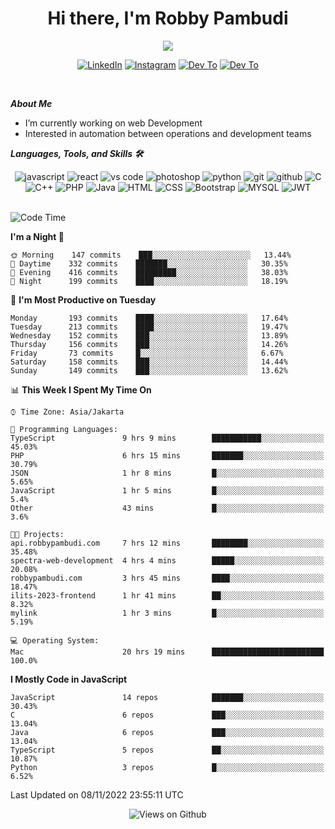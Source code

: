 <div align="center">
   <h1>Hi there, I'm Robby Pambudi </h1>

<img src="https://pronoun.cyou/x/y?subject=He&object=Him&height=20"> 
</div>

<p align='center'>
   <a href="https://www.linkedin.com/in/robbypambudi" target="_blank"><img src="https://img.shields.io/badge/LinkedIn-0077B5?style=for-the-badge&logo=linkedin&logoColor=white" alt="LinkedIn"></a>
   <a href="https://www.instagram.com/robbypambudi" target="_blank"><img src="https://img.shields.io/badge/Instagram-E4405F?style=for-the-badge&logo=instagram&logoColor=white" alt="Instagram"></a>
   <a href="https://dev.to/robbypambudi" target="_blank"><img src="https://img.shields.io/badge/dev.to-0A0A0A?style=for-the-badge&logo=dev.to&logoColor=white" alt="Dev To"></a>
   <a href="https://www.facebook.com/robbyulungpambudi" target="_blank"><img src="https://img.shields.io/badge/Facebook-1877F2?style=for-the-badge&logo=facebook&logoColor=white" alt="Dev To"></a>

</p> <p>
<br>
   
***About Me***
   
- I’m currently working on web Development
- Interested in automation between operations and development teams
 
   
***Languages, Tools, and Skills 🛠***

   <div align="center">
   <img src="https://img.shields.io/badge/JavaScript-F7DF1E?style=for-the-badge&logo=javascript&logoColor=black" alt="javascript" />
      <img src="https://img.shields.io/badge/React-61DAFB?style=for-the-badge&logo=react&logoColor=black" alt="react" />
      <img src="https://img.shields.io/badge/vs%20code-007ACC?style=for-the-badge&logo=visual%20studio%20code&logoColor=white" alt="vs code" />
      <img src="https://img.shields.io/badge/adobe%20photoshop-31A8FF?style=for-the-badge&logo=adobe%20photoshop&logoColor=white" alt="photoshop" />
      <img src="https://img.shields.io/badge/python-3776AB?style=for-the-badge&logo=python&logoColor=white" alt="python" />
      <img src="https://img.shields.io/badge/Git-F05032?style=for-the-badge&logo=git&logoColor=white" alt="git" />
      <img src="https://img.shields.io/badge/GitHub-100000?style=for-the-badge&logo=github&logoColor=white" alt="github" />
      <img src="https://img.shields.io/badge/c-%2300599C.svg?style=for-the-badge&logo=c&logoColor=white" alt="C" />
      <img src="https://img.shields.io/badge/c++-%2300599C.svg?style=for-the-badge&logo=c%2B%2B&logoColor=white" alt="C++" />   
      <img src="https://img.shields.io/badge/PHP-777BB4?style=for-the-badge&logo=php&logoColor=white" alt="PHP" />
      <img src="https://img.shields.io/badge/Java-ED8B00?style=for-the-badge&logo=java&logoColor=white" alt="Java"/>
      <img src="https://img.shields.io/badge/HTML5-E34F26?style=for-the-badge&logo=html5&logoColor=white" alt="HTML" />
      <img src="https://img.shields.io/badge/CSS-239120?&style=for-the-badge&logo=css3&logoColor=white" alt ="CSS" />
      <img src="https://img.shields.io/badge/Bootstrap-563D7C?style=for-the-badge&logo=bootstrap&logoColor=white" alt="Bootstrap" />
      <img src="https://img.shields.io/badge/MySQL-00000F?style=for-the-badge&logo=mysql&logoColor=white" alt="MYSQL" />
      <img src="https://img.shields.io/badge/json%20web%20tokens-323330?style=for-the-badge&logo=json-web-tokens&logoColor=pink" alt="JWT" />
      
   </div><br>
   
<!--START_SECTION:waka-->
![Code Time](http://img.shields.io/badge/Code%20Time-179%20hrs%2052%20mins-blue)

**I'm a Night 🦉** 

```text
🌞 Morning    147 commits    ███░░░░░░░░░░░░░░░░░░░░░░   13.44% 
🌆 Daytime    332 commits    ███████░░░░░░░░░░░░░░░░░░   30.35% 
🌃 Evening    416 commits    █████████░░░░░░░░░░░░░░░░   38.03% 
🌙 Night      199 commits    ████░░░░░░░░░░░░░░░░░░░░░   18.19%

```
📅 **I'm Most Productive on Tuesday** 

```text
Monday       193 commits    ████░░░░░░░░░░░░░░░░░░░░░   17.64% 
Tuesday      213 commits    ████░░░░░░░░░░░░░░░░░░░░░   19.47% 
Wednesday    152 commits    ███░░░░░░░░░░░░░░░░░░░░░░   13.89% 
Thursday     156 commits    ███░░░░░░░░░░░░░░░░░░░░░░   14.26% 
Friday       73 commits     █░░░░░░░░░░░░░░░░░░░░░░░░   6.67% 
Saturday     158 commits    ███░░░░░░░░░░░░░░░░░░░░░░   14.44% 
Sunday       149 commits    ███░░░░░░░░░░░░░░░░░░░░░░   13.62%

```


📊 **This Week I Spent My Time On** 

```text
⌚︎ Time Zone: Asia/Jakarta

💬 Programming Languages: 
TypeScript               9 hrs 9 mins        ███████████░░░░░░░░░░░░░░   45.03% 
PHP                      6 hrs 15 mins       ███████░░░░░░░░░░░░░░░░░░   30.79% 
JSON                     1 hr 8 mins         █░░░░░░░░░░░░░░░░░░░░░░░░   5.65% 
JavaScript               1 hr 5 mins         █░░░░░░░░░░░░░░░░░░░░░░░░   5.4% 
Other                    43 mins             █░░░░░░░░░░░░░░░░░░░░░░░░   3.6%

🐱‍💻 Projects: 
api.robbypambudi.com     7 hrs 12 mins       ████████░░░░░░░░░░░░░░░░░   35.48% 
spectra-web-development  4 hrs 4 mins        █████░░░░░░░░░░░░░░░░░░░░   20.08% 
robbypambudi.com         3 hrs 45 mins       ████░░░░░░░░░░░░░░░░░░░░░   18.47% 
ilits-2023-frontend      1 hr 41 mins        ██░░░░░░░░░░░░░░░░░░░░░░░   8.32% 
mylink                   1 hr 3 mins         █░░░░░░░░░░░░░░░░░░░░░░░░   5.19%

💻 Operating System: 
Mac                      20 hrs 19 mins      █████████████████████████   100.0%

```

**I Mostly Code in JavaScript** 

```text
JavaScript               14 repos            ███████░░░░░░░░░░░░░░░░░░   30.43% 
C                        6 repos             ███░░░░░░░░░░░░░░░░░░░░░░   13.04% 
Java                     6 repos             ███░░░░░░░░░░░░░░░░░░░░░░   13.04% 
TypeScript               5 repos             ██░░░░░░░░░░░░░░░░░░░░░░░   10.87% 
Python                   3 repos             █░░░░░░░░░░░░░░░░░░░░░░░░   6.52%

```



 Last Updated on 08/11/2022 23:55:11 UTC
<!--END_SECTION:waka-->

<div align="center">
<img src="https://komarev.com/ghpvc/?username=robbypambudi&color=green" alt="Views on Github" />
</div>

